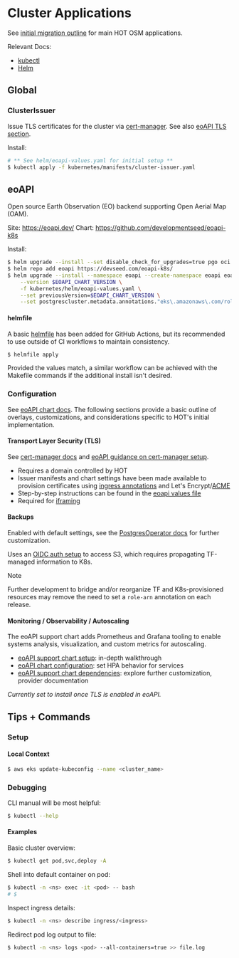 # Cluster Applications

See [initial migration outline](../proposal.md) for main HOT OSM applications.

Relevant Docs:
- [kubectl]
- [Helm]

## Global

### ClusterIssuer

Issue TLS certificates for the cluster via [cert-manager]. See also [eoAPI TLS section](#transport-layer-security-tls).

Install:
```sh
# ** See helm/eoapi-values.yaml for initial setup **
$ kubectl apply -f kubernetes/manifests/cluster-issuer.yaml
```

## eoAPI

Open source Earth Observation (EO) backend supporting Open Aerial Map (OAM).

Site: https://eoapi.dev/
Chart: https://github.com/developmentseed/eoapi-k8s

Install:
```sh
$ helm upgrade --install --set disable_check_for_upgrades=true pgo oci://registry.developers.crunchydata.com/crunchydata/pgo --version $PGO_VERSION
$ helm repo add eoapi https://devseed.com/eoapi-k8s/
$ helm upgrade --install --namespace eoapi --create-namespace eoapi eoapi/eoapi \
    --version $EOAPI_CHART_VERSION \
    -f kubernetes/helm/eoapi-values.yaml \
    --set previousVersion=$EOAPI_CHART_VERSION \
    --set postgrescluster.metadata.annotations."eks\.amazonaws\.com/role-arn"=$S3_BACKUP_ROLE
```

#### helmfile

A basic [helmfile] has been added for GitHub Actions, but its recommended to use outside of CI workflows to maintain consistency.

```sh
$ helmfile apply
```

Provided the values match, a similar workflow can be achieved with the Makefile commands if the additional install isn't desired.

### Configuration

See [eoAPI chart docs]. The following sections provide a basic outline of overlays, customizations, and considerations specific to HOT's initial implementation.

#### Transport Layer Security (TLS)

See [cert-manager docs] and [eoAPI guidance on cert-manager setup]. 

- Requires a domain controlled by HOT
- Issuer manifests and chart settings have been made available to provision certificates using [ingress annotations] and Let's Encrypt/[ACME]
- Step-by-step instructions can be found in the [eoapi values file](./helm/eoapi-values.yaml)
- Required for [iframing]

#### Backups

Enabled with default settings, see the [PostgresOperator docs] for further customization. 

Uses an [OIDC auth setup] to access S3, which requires propagating TF-managed information to K8s.

> [!NOTE]
> Further development to bridge and/or reorganize TF and K8s-provisioned resources may remove the need to set a `role-arn` annotation on each release.

#### Monitoring / Observability / Autoscaling

The eoAPI support chart adds Prometheus and Grafana tooling to enable systems analysis, visualization, and custom metrics for autoscaling. 

- [eoAPI support chart setup]: in-depth walkthrough
- [eoAPI chart configuration]: set HPA behavior for services
- [eoAPI support chart dependencies]: explore further customization, provider documentation

_Currently set to install once TLS is enabled in eoAPI._

## Tips + Commands

### Setup

#### Local Context

```sh
$ aws eks update-kubeconfig --name <cluster_name>
```

### Debugging

CLI manual will be most helpful:
```sh
$ kubectl --help
```

#### Examples

Basic cluster overview:
```sh
$ kubectl get pod,svc,deploy -A
```

Shell into default container on pod:
```sh
$ kubectl -n <ns> exec -it <pod> -- bash
# $
```

Inspect ingress details:
```sh
$ kubectl -n <ns> describe ingress/<ingress>
```

Redirect pod log output to file:
```sh
$ kubectl -n <ns> logs <pod> --all-containers=true >> file.log
```

[kubectl]:
  https://kubernetes.io/docs/reference/kubectl/
[Helm]:
  https://helm.sh/docs/
[Let's Encrypt]:
  https://letsencrypt.org/
[cert-manager]:
  https://cert-manager.io/
[cert-manager docs]:
  https://cert-manager.io/docs/configuration/
[helmfile]:
  https://github.com/helmfile/helmfile
[eoAPI chart docs]:
  https://github.com/developmentseed/eoapi-k8s/tree/975a26639fa3b8be7d3338220d6ea9c4470d8d15/docs
[iframing]:
  https://developmentseed.slack.com/archives/C08B8L61QTT/p1747740182369159?thread_ts=1747314980.658339&cid=C08B8L61QTT
[eoAPI guidance on cert-manager setup]:
  https://github.com/developmentseed/eoapi-k8s/blob/main/docs/unified-ingress.md#setting-up-tls-with-cert-manager
[ingress annotations]:
  https://cert-manager.io/docs/usage/ingress/
[ACME]:
  https://cert-manager.io/docs/configuration/acme/
[PostgresOperator docs]:
  https://access.crunchydata.com/documentation/postgres-operator/latest/tutorials/backups-disaster-recovery/backups
[OIDC auth setup]:
  https://access.crunchydata.com/documentation/postgres-operator/latest/tutorials/backups-disaster-recovery/backups#using-an-aws-integrated-identity-provider-and-role
[eoAPI support chart setup]:
  https://github.com/developmentseed/eoapi-k8s/blob/975a26639fa3b8be7d3338220d6ea9c4470d8d15/docs/autoscaling.md
[eoAPI chart configuration]:
  https://github.com/developmentseed/eoapi-k8s/blob/975a26639fa3b8be7d3338220d6ea9c4470d8d15/docs/configuration.md
[eoAPI support chart dependencies]:
  https://github.com/developmentseed/eoapi-k8s/blob/975a26639fa3b8be7d3338220d6ea9c4470d8d15/helm-chart/eoapi-support/Chart.yaml